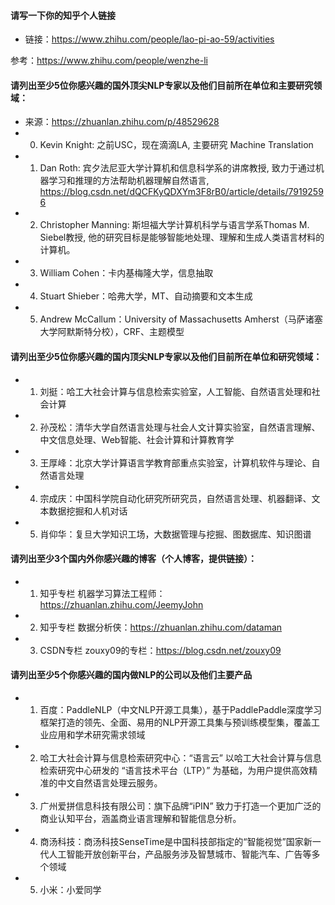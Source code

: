 #### 请写一下你的知乎个人链接
- 链接：https://www.zhihu.com/people/lao-pi-ao-59/activities

参考：https://www.zhihu.com/people/wenzhe-li


#### 请列出至少5位你感兴趣的国外顶尖NLP专家以及他们目前所在单位和主要研究领域：
- 来源：https://zhuanlan.zhihu.com/p/48529628
- 0. Kevin Knight: 之前USC，现在滴滴LA,  主要研究 Machine Translation
- 1. Dan Roth: 宾夕法尼亚大学计算机和信息科学系的讲席教授,  致力于通过机器学习和推理的方法帮助机器理解自然语言,  https://blog.csdn.net/dQCFKyQDXYm3F8rB0/article/details/79192596
- 2. Christopher Manning: 斯坦福大学计算机科学与语言学系Thomas M. Siebel教授, 他的研究目标是能够智能地处理、理解和生成人类语言材料的计算机。
- 3. William Cohen：卡内基梅隆大学，信息抽取
- 4. Stuart Shieber：哈弗大学，MT、自动摘要和文本生成
- 5. Andrew McCallum：University of Massachusetts Amherst（马萨诸塞大学阿默斯特分校），CRF、主题模型


#### 请列出至少5位你感兴趣的国内顶尖NLP专家以及他们目前所在单位和研究领域：
- 1. 刘挺：哈工大社会计算与信息检索实验室，人工智能、自然语言处理和社会计算
- 2. 孙茂松：清华大学自然语言处理与社会人文计算实验室，自然语言理解、中文信息处理、Web智能、社会计算和计算教育学
- 3. 王厚峰：北京大学计算语言学教育部重点实验室，计算机软件与理论、自然语言处理
- 4. 宗成庆：中国科学院自动化研究所研究员，自然语言处理、机器翻译、文本数据挖掘和人机对话
- 5. 肖仰华：复旦大学知识工场，大数据管理与挖掘、图数据库、知识图谱


#### 请列出至少3个国内外你感兴趣的博客（个人博客，提供链接）：
- 1. 知乎专栏 机器学习算法工程师：https://zhuanlan.zhihu.com/JeemyJohn
- 2. 知乎专栏 数据分析侠：https://zhuanlan.zhihu.com/dataman
- 3. CSDN专栏 zouxy09的专栏：https://blog.csdn.net/zouxy09


#### 请列出至少5个你感兴趣的国内做NLP的公司以及他们主要产品
- 1. 百度：PaddleNLP（中文NLP开源工具集），基于PaddlePaddle深度学习框架打造的领先、全面、易用的NLP开源工具集与预训练模型集，覆盖工业应用和学术研究需求领域
- 2. 哈工大社会计算与信息检索研究中心：“语言云” 以哈工大社会计算与信息检索研究中心研发的 “语言技术平台（LTP）” 为基础，为用户提供高效精准的中文自然语言处理云服务。
- 3. 广州爱拼信息科技有限公司：旗下品牌“iPIN” 致力于打造一个更加广泛的商业认知平台，涵盖商业语言理解和智能信息分析。
- 4. 商汤科技：商汤科技SenseTime是中国科技部指定的“智能视觉”国家新一代人工智能开放创新平台，产品服务涉及智慧城市、智能汽车、广告等多个领域
- 5. 小米：小爱同学



